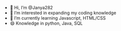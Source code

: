 - 👋 Hi, I’m @Janya282
- 👀 I’m interested in expanding my coding knowledge 
- 🌱 I’m currently learning Javascript, HTML/CSS
- 😄 Knowledge in python, Java, SQL

<!---
Janya282/Janya282 is a ✨ special ✨ repository because its `README.md` (this file) appears on your GitHub profile.
You can click the Preview link to take a look at your changes.
--->
